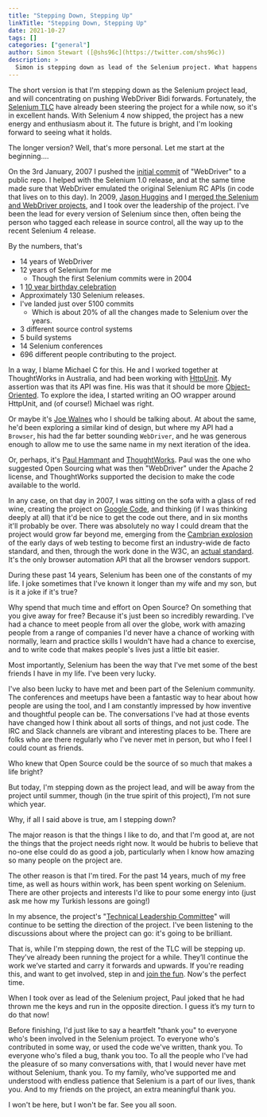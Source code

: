 ```yaml
---
title: "Stepping Down, Stepping Up"
linkTitle: "Stepping Down, Stepping Up"
date: 2021-10-27
tags: []
categories: ["general"]
author: Simon Stewart ([@shs96c](https://twitter.com/shs96c))
description: >
  Simon is stepping down as lead of the Selenium project. What happens next?
---
```


The short version is that I'm stepping down as the Selenium project
lead, and will concentrating on pushing WebDriver Bidi
forwards. Fortunately, the [Selenium TLC][tlc] have already been
steering the project for a while now, so it's in excellent hands. With
Selenium 4 now shipped, the project has a new energy and enthusiasm
about it. The future is bright, and I'm looking forward to seeing what
it holds.

The longer version? Well, that's more personal. Let me start at the
beginning....

On the 3rd January, 2007 I pushed the [initial commit][] of
"WebDriver" to a public repo. I helped with the Selenium 1.0 release,
and at the same time made sure that WebDriver emulated the original
Selenium RC APIs (in code that lives on to this day). In 2009, [Jason
Huggins][hugs] and I [merged the Selenium and WebDriver
projects][knife fight], and I took over the leadership of the
project. I've been the lead for every version of Selenium since then,
often being the person who tagged each release in source control, all
the way up to the recent Selenium 4 release.

By the numbers, that's
 * 14 years of WebDriver
 * 12 years of Selenium for me
   * Though the first Selenium commits were in 2004
* 1 [10 year birthday celebration][ten years]
 * Approximately 130 Selenium releases.
 * I've landed just over 5100 commits
    * Which is about 20% of all the changes made to Selenium over the
      years.
 * 3 different source control systems
 * 5 build systems
 * 14 Selenium conferences
 * 696 different people contributing to the project.

In a way, I blame Michael C for this. He and I worked together at
ThoughtWorks in Australia, and had been working with
[HttpUnit][httpunit]. My assertion was that its API was fine. His was
that it should be more [Object-Oriented][oo]. To explore the idea, I
started writing an OO wrapper around HttpUnit, and (of course!)
Michael was right.

Or maybe it's [Joe Walnes][joejoejoe] who I should be talking
about. At about the same, he'd been exploring a similar kind of
design, but where my API had a `Browser`, his had the far better
sounding `WebDriver`, and he was generous enough to allow me to use
the same name in my next iteration of the idea.

Or, perhaps, it's [Paul Hammant][paul] and [ThoughtWorks][tw]. Paul was the
one who suggested Open Sourcing what was then "WebDriver" under the
Apache 2 license, and ThoughtWorks supported the decision to make the
code available to the world.

In any case, on that day in 2007, I was sitting on the sofa with a
glass of red wine, creating the project on [Google Code][google code],
and thinking (if I was thinking deeply at all) that it'd be nice to
get the code out there, and in six months it'll probably be
over. There was absolutely no way I could dream that the project would
grow far beyond me, emerging from the [Cambrian explosion][explosion]
of the early days of web testing to become first an industry-wide de
facto standard, and then, through the work done in the W3C, an [actual
standard][standard]. It's the only browser automation API that all the
browser vendors support.

During these past 14 years, Selenium has been one of the constants of
my life. I joke sometimes that I've known it longer than my wife and
my son, but is it a joke if it's true?

Why spend that much time and effort on Open Source? On something that
you give away for free? Because it's just been so incredibly
rewarding. I've had a chance to meet people from all over the globe,
work with amazing people from a range of companies I'd never have a
chance of working with normally, learn and practice skills I wouldn't
have had a chance to exercise, and to write code that makes people's
lives just a little bit easier.

Most importantly, Selenium has been the way that I've met some of the
best friends I have in my life. I've been very lucky.

I've also been lucky to have met and been part of the Selenium
community. The conferences and meetups have been a fantastic way to
hear about how people are using the tool, and I am constantly
impressed by how inventive and thoughtful people can be. The
conversations I've had at those events have changed how I think about
all sorts of things, and not just code. The IRC and Slack channels are
vibrant and interesting places to be. There are folks who are there
regularly who I've never met in person, but who I feel I could count
as friends.

Who knew that Open Source could be the source of so much that makes a
life bright?

But today, I'm stepping down as the project lead, and will be away
from the project until summer, though (in the true spirit of this
project), I’m not sure which year.

Why, if all I said above is true, am I stepping down?

The major reason is that the things I like to do, and that I'm good
at, are not the things that the project needs right now. It would be
hubris to believe that no-one else could do as good a job,
particularly when I know how amazing so many people on the project
are.

The other reason is that I'm tired. For the past 14 years, much of my
free time, as well as hours within work, has been spent working on
Selenium. There are other projects and interests I'd like to pour some
energy into (just ask me how my Turkish lessons are going!)

In my absence, the project's "[Technical Leadership Committee][tlc]"
will continue to be setting the direction of the project. I've been
listening to the discussions about where the project can go: it's
going to be brilliant.

That is, while I'm stepping down, the rest of the TLC will be stepping
up. They've already been running the project for a while. They’ll
continue the work we’ve started and carry it forwards and upwards. If
you're reading this, and want to get involved, step in and [join the
fun][slack]. Now's the perfect time.

When I took over as lead of the Selenium project, Paul joked that he
had thrown me the keys and run in the opposite direction. I guess it’s
my turn to do that now!

Before finishing, I'd just like to say a heartfelt "thank you" to
everyone who's been involved in the Selenium project. To everyone
who's contributed in some way, or used the code we've written, thank
you. To everyone who's filed a bug, thank you too. To all the people
who I've had the pleasure of so many conversations with, that I would
never have met without Selenium, thank you. To my family, who’ve
supported me and understood with endless patience that Selenium is a
part of our lives, thank you. And to my friends on the project, an
extra meaningful thank you.

I won't be here, but I won't be far. See you all soon.

[explosion]: https://www.nhm.ac.uk/discover/news/2019/february/the-cambrian-explosion-was-far-shorter-than-thought.html
[google code]: https://code.google.com/archive/
[httpunit]: http://httpunit.sourceforge.net
[hugs]: https://twitter.com/hugs
[initial commit]: https://github.com/SeleniumHQ/selenium/commit/29393a759063a0ea7a2d05c9592d687c4b6438a9
[joejoejoe]: https://github.com/joewalnes
[knife fight]: https://youtu.be/Vlz-WmcrBL8
[oo]: https://en.wikipedia.org/wiki/Object-oriented_programming
[paul]: https://paulhammant.com
[slack]: /support/#ChatRoom
[standard]: https://w3c.github.io/webdriver/
[ten years]: https://www.thoughtworks.com/en-gb/insights/blog/happy-10th-birthday-selenium 
[tlc]: /project/structure/#tlc
[tw]: https://www.thoughtworks.com